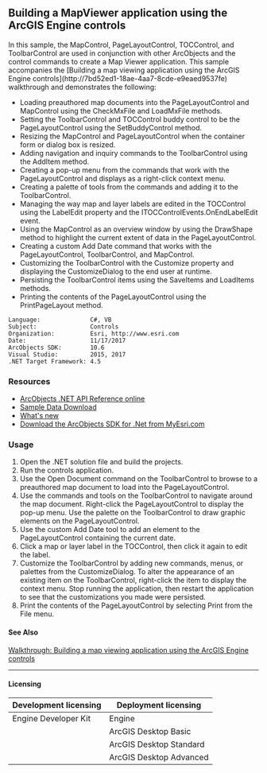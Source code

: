 ## Building a MapViewer application using the ArcGIS Engine controls

  <div xmlns="http://www.w3.org/1999/xhtml" xmlns:my="http://schemas.microsoft.com/office/infopath/2003/myXSD/2006-02-10T23:25:53">In this sample, the MapControl, PageLayoutControl, TOCControl, and ToolbarControl are used in conjunction with other ArcObjects and the control commands to create a Map Viewer application. This sample accompanies the [Building a map viewing application using the ArcGIS Engine controls](http://7bd52ed1-18ae-4aa7-8cde-e9eaed9537fe) walkthrough and demonstrates the following:</div>

*   Loading preauthored map documents into the PageLayoutControl and MapControl using the CheckMxFile and LoadMxFile methods.
*   Setting the ToolbarControl and TOCControl buddy control to be the PageLayoutControl using the SetBuddyControl method.
*   Resizing the MapControl and PageLayoutControl when the container form or dialog box is resized.
*   Adding navigation and inquiry commands to the ToolbarControl using the AddItem method.
*   Creating a pop-up menu from the commands that work with the PageLayoutControl and displays as a right-click context menu.
*   Creating a palette of tools from the commands and adding it to the ToolbarControl.
*   Managing the way map and layer labels are edited in the TOCControl using the LabelEdit property and the ITOCControlEvents.OnEndLabelEdit event.
*   Using the MapControl as an overview window by using the DrawShape method to highlight the current extent of data in the PageLayoutControl.
*   Creating a custom Add Date command that works with the PageLayoutControl, ToolbarControl, and MapControl.
*   Customizing the ToolbarControl with the Customize property and displaying the CustomizeDialog to the end user at runtime.
*   Persisting the ToolbarControl items using the SaveItems and LoadItems methods.
*   Printing the contents of the PageLayoutControl using the PrintPageLayout method.   


<!-- TODO: Fill this section below with metadata about this sample-->
```
Language:              C#, VB
Subject:               Controls
Organization:          Esri, http://www.esri.com
Date:                  11/17/2017
ArcObjects SDK:        10.6
Visual Studio:         2015, 2017
.NET Target Framework: 4.5
```

### Resources

* [ArcObjects .NET API Reference online](http://desktop.arcgis.com/en/arcobjects/latest/net/webframe.htm)  
* [Sample Data Download](../../releases)  
* [What's new](http://desktop.arcgis.com/en/arcobjects/latest/net/webframe.htm#05247c04-bfd9-4e36-ae09-bc6e833c3b14.htm)  
* [Download the ArcObjects SDK for .Net from MyEsri.com](https://my.esri.com/)  

### Usage
1. Open the .NET solution file and build the projects.  
1. Run the controls application.  
1. Use the Open Document command on the ToolbarControl to browse to a preauthored map document to load into the PageLayoutControl.  
1. Use the commands and tools on the ToolbarControl to navigate around the map document. Right-click the PageLayoutControl to display the pop-up menu. Use the palette on the ToolbarControl to draw graphic elements on the PageLayoutControl.  
1. Use the custom Add Date tool to add an element to the PageLayoutControl containing the current date.  
1. Click a map or layer label in the TOCControl, then click it again to edit the label.  
1. Customize the ToolbarControl by adding new commands, menus, or palettes from the CustomizeDialog. To alter the appearance of an existing item on the ToolbarControl, right-click the item to display the context menu. Stop running the application, then restart the application to see that the customizations you made were persisted.  
1. Print the contents of the PageLayoutControl by selecting Print from the File menu.  







#### See Also  
[Walkthrough: Building a map viewing application using the ArcGIS Engine controls](http://desktop.arcgis.com/search/?q=Walkthrough%3A%20Building%20a%20map%20viewing%20application%20using%20the%20ArcGIS%20Engine%20controls&p=0&language=en&product=arcobjects-sdk-dotnet&version=&n=15&collection=help)  


---------------------------------

#### Licensing  
| Development licensing | Deployment licensing | 
| ------------- | ------------- | 
| Engine Developer Kit | Engine |  
|  | ArcGIS Desktop Basic |  
|  | ArcGIS Desktop Standard |  
|  | ArcGIS Desktop Advanced |  


